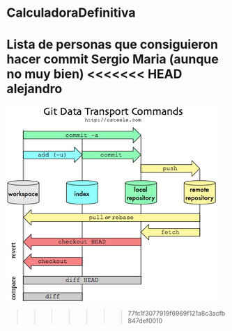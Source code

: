 # CalculadoraDefinitiva

Lista de personas que consiguieron hacer commit
Sergio
Maria (aunque no muy bien)
<<<<<<< HEAD
alejandro
=======

![alt text](https://github.com/spysoul/CalculadoraDefinitiva/blob/master/git.png?raw=true)
>>>>>>> 77fc1f3077919f6969f121a8c3acfb847def0010
